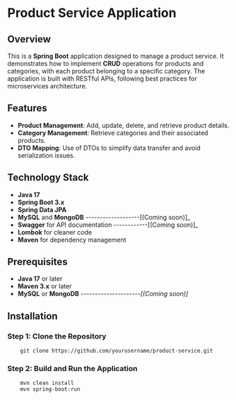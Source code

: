 # Product Service Application

## Overview
This is a **Spring Boot** application designed to manage a product service. It demonstrates how to implement **CRUD** operations for products and categories, with each product belonging to a specific category. The application is built with RESTful APIs, following best practices for microservices architecture.
## Features
- **Product Management**: Add, update, delete, and retrieve product details.
- **Category Management**: Retrieve categories and their associated products.
- **DTO Mapping**: Use of DTOs to simplify data transfer and avoid serialization issues.

## Technology Stack
- **Java 17**
- **Spring Boot 3.x**
- **Spring Data JPA**
- **MySQL** and **MongoDB**  -------------------[(Coming soon)]_
- **Swagger** for API documentation ------------[(Coming soon)]_
- **Lombok** for cleaner code 
- **Maven** for dependency management

## Prerequisites
- **Java 17** or later
- **Maven 3.x** or later
- **MySQL** or **MongoDB** ---------------------_[(Coming soon)]_

## Installation

### Step 1: Clone the Repository
```
	git clone https://github.com/yourusername/product-service.git
```

### Step 2: Build and Run the Application
```
	mvn clean install
	mvn spring-boot:run
```

